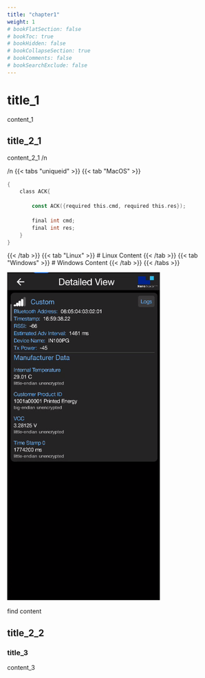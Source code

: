 ```yaml
---
title: "chapter1"
weight: 1
# bookFlatSection: false
# bookToc: true
# bookHidden: false
# bookCollapseSection: true
# bookComments: false
# bookSearchExclude: false
---
```

# title_1
content_1
## title_2_1
content_2_1
/n 

/n 
{{< tabs "uniqueid" >}}
{{< tab "MacOS" >}} 
```go {linenos=table,hl_lines=[8,"15-17"],linenostart=199}
{
    class ACK{ 

        const ACK({required this.cmd, required this.res});

        final int cmd;
        final int res;
    }
}
```

{{< /tab >}}
{{< tab "Linux" >}} # Linux Content {{< /tab >}}
{{< tab "Windows" >}} # Windows Content {{< /tab >}}
{{< /tabs >}}

![](/images/sample.png)


find content 

## title_2_2


### title_3
content_3